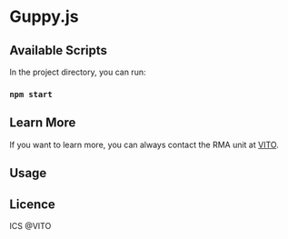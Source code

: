 # Guppy.js

## Available Scripts

In the project directory, you can run:

### `npm start`

## Learn More

If you want to learn more, you can always contact the RMA unit at [VITO](https://vito.be/en).

## Usage

## Licence

ICS @VITO

